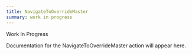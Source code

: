 ```yaml
---
title: NavigateToOverrideMaster
summary: work in progress
---
```


Work In Progress

Documentation for the NavigateToOverrideMaster action will appear here.
